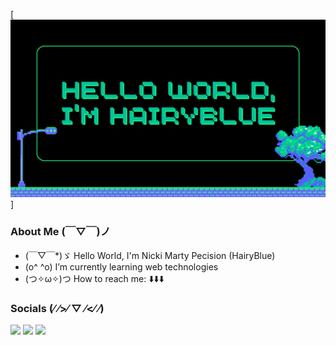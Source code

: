 
[![@HairyBlue](https://github.com/HairyBlue/HairyBlue/blob/main/assets/Hello%20World.png)]
### About Me (￣▽￣)ノ
- (￣▽￣*)ゞ Hello World, I'm Nicki Marty Pecision (HairyBlue)
- (o^ ^o) I’m currently learning web technologies
- (つ✧ω✧)つ How to reach me: ⬇️⬇️⬇️

### Socials (⁄ ⁄>⁄ ▽ ⁄<⁄ ⁄)
<a href="mailto: pecision.nickimarty@gmail.com" _target="blank"><img src="https://img.shields.io/badge/Gmail-D14836?style=for-the-badge&logo=gmail&logoColor=white"></a> 
<a href="https://www.facebook.com/unsecure.http" _target="blank"><img src="https://img.shields.io/badge/Facebook-1877F2?style=for-the-badge&logo=facebook&logoColor=white"></a>
<a href="https://www.linkedin.com/in/nickimartypecision" _target="blank"><img src="https://img.shields.io/badge/LinkedIn-0077B5?style=for-the-badge&logo=linkedin&logoColor=white"></a>




<!--
### Hi there 👋
**HairyBlue/HairyBlue** is a ✨ _special_ ✨ repository because its `README.md` (this file) appears on your GitHub profile.

Here are some ideas to get you started:
- 🤖 Hello World, I'm Nicki Marty Pecision (HairyBlue)
- 💻 I’m currently learning web technologies
- 👯 I’m looking to collaborate on ...
- 🤔 I’m looking for help with ...
- 💬 Ask me about ...
- 📫 How to reach me: ...
- 😄 Pronouns: he/him
- ⚡ Fun fact: ...
-->
